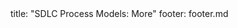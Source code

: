 <frontmatter>
title: "SDLC Process Models: More"
footer: footer.md
</frontmatter>

<include src="container-inPage-asFlat.md" boilerplate />